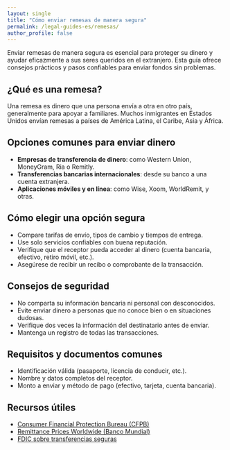 ```yaml
---
layout: single
title: "Cómo enviar remesas de manera segura"
permalink: /legal-guides-es/remesas/
author_profile: false
---
```


Enviar remesas de manera segura es esencial para proteger su dinero y ayudar eficazmente a sus seres queridos en el extranjero. Esta guía ofrece consejos prácticos y pasos confiables para enviar fondos sin problemas.

## ¿Qué es una remesa?

Una remesa es dinero que una persona envía a otra en otro país, generalmente para apoyar a familiares. Muchos inmigrantes en Estados Unidos envían remesas a países de América Latina, el Caribe, Asia y África.

## Opciones comunes para enviar dinero

- **Empresas de transferencia de dinero**: como Western Union, MoneyGram, Ria o Remitly.
- **Transferencias bancarias internacionales**: desde su banco a una cuenta extranjera.
- **Aplicaciones móviles y en línea**: como Wise, Xoom, WorldRemit, y otras.

## Cómo elegir una opción segura

- Compare tarifas de envío, tipos de cambio y tiempos de entrega.
- Use solo servicios confiables con buena reputación.
- Verifique que el receptor pueda acceder al dinero (cuenta bancaria, efectivo, retiro móvil, etc.).
- Asegúrese de recibir un recibo o comprobante de la transacción.

## Consejos de seguridad

- No comparta su información bancaria ni personal con desconocidos.
- Evite enviar dinero a personas que no conoce bien o en situaciones dudosas.
- Verifique dos veces la información del destinatario antes de enviar.
- Mantenga un registro de todas las transacciones.

## Requisitos y documentos comunes

- Identificación válida (pasaporte, licencia de conducir, etc.).
- Nombre y datos completos del receptor.
- Monto a enviar y método de pago (efectivo, tarjeta, cuenta bancaria).

## Recursos útiles

- [Consumer Financial Protection Bureau (CFPB)](https://www.consumerfinance.gov/)
- [Remittance Prices Worldwide (Banco Mundial)](https://remittanceprices.worldbank.org/)
- [FDIC sobre transferencias seguras](https://www.fdic.gov/)